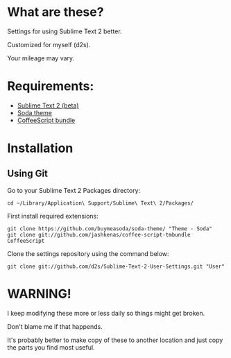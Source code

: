 # What are these?

Settings for using Sublime Text 2 better.

Customized for myself (d2s).

Your mileage may vary.


# Requirements:

- [Sublime Text 2 (beta)](http://www.sublimetext.com/2)
- [Soda theme](https://github.com/buymeasoda/soda-theme)
- [CoffeeScript bundle](https://github.com/jashkenas/coffee-script-tmbundle)

# Installation

## Using Git

Go to your Sublime Text 2 Packages directory:

    cd ~/Library/Application\ Support/Sublime\ Text\ 2/Packages/

First install required extensions:

    git clone https://github.com/buymeasoda/soda-theme/ "Theme - Soda"
    git clone git://github.com/jashkenas/coffee-script-tmbundle CoffeeScript


Clone the settings repository using the command below:

    git clone git://github.com/d2s/Sublime-Text-2-User-Settings.git "User"




# WARNING!

I keep modifying these more or less daily so things might get broken.

Don't blame me if that happends.

It's probably better to make copy of these to another location and just copy the parts you find most useful.
